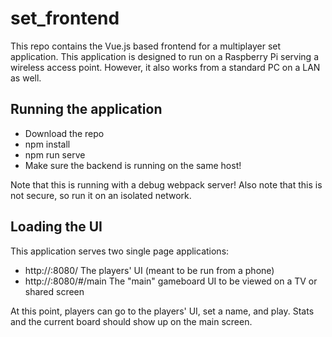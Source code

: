 # set_frontend
This repo contains the Vue.js based frontend for a multiplayer set application. This application is designed to run on a Raspberry Pi serving a wireless access point. However, it also works from a standard PC on a LAN as well.

## Running the application
* Download the repo
* npm install
* npm run serve
* Make sure the backend is running on the same host!

Note that this is running with a debug webpack server! Also note that this is not secure, so run it on an isolated network.

## Loading the UI
This application serves two single page applications:
* http://<hostname>:8080/        The players' UI (meant to be run from a phone)
* http://<hostname>:8080/#/main  The "main" gameboard UI to be viewed on a TV or shared screen

At this point, players can go to the players' UI, set a name, and play. Stats and the current board should show up on the main screen.
